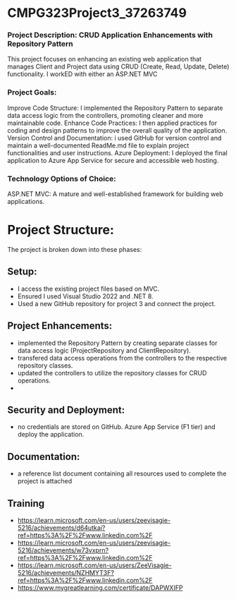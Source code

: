 # CMPG323Project3_37263749
### Project Description: CRUD Application Enhancements with Repository Pattern
This project focuses on enhancing an existing web application that manages Client and Project data using CRUD (Create, Read, Update, Delete) functionality. I workED with either an ASP.NET MVC 
### Project Goals:

Improve Code Structure: I implemented the Repository Pattern to separate data access logic from the controllers, promoting cleaner and more maintainable code.
Enhance Code Practices: I then applied  practices for coding and design patterns to improve the overall quality of the application.
Version Control and Documentation: i used GitHub for version control and maintain a well-documented ReadMe.md file to explain project functionalities and user instructions.
Azure Deployment: I deployed the final application to Azure App Service for secure and accessible web hosting.

### Technology Options of Choice:

ASP.NET MVC: A mature and well-established framework for building web applications.

# Project Structure:

The project is broken down into these phases:

## Setup:
-  I access the existing project files based on MVC.
-  Ensured I used  Visual Studio 2022 and .NET 8.
-  Used a new GitHub repository for project 3 and connect the project.
  
## Project Enhancements:
-  implemented the Repository Pattern by creating separate classes for data access logic (ProjectRepository and ClientRepository).
-  transfered data access operations from the controllers to the respective repository classes.
-  updated the controllers to utilize the repository classes for CRUD operations.
-  
## Security and Deployment:
- no credentials are stored on GitHub.
   Azure App Service (F1 tier) and deploy the application.
  
## Documentation:
- a reference list document containing all resources used to complete the project is attached

## Training
-  https://learn.microsoft.com/en-us/users/zeevisagie-5216/achievements/d64utkaj?ref=https%3A%2F%2Fwww.linkedin.com%2F
-  https://learn.microsoft.com/en-us/users/zeevisagie-5216/achievements/w73vxprn?ref=https%3A%2F%2Fwww.linkedin.com%2F
-  https://learn.microsoft.com/en-us/users/ZeeVisagie-5216/achievements/NZHMYT3F?ref=https%3A%2F%2Fwww.linkedin.com%2F
-  https://www.mygreatlearning.com/certificate/DAPWXIFP
